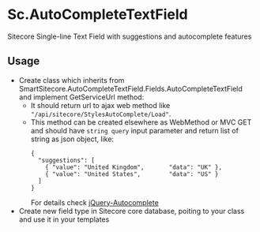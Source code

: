 # Sc.AutoCompleteTextField

Sitecore Single-line Text Field with suggestions and autocomplete features

## Usage
* Create class which inherits from SmartSitecore.AutoCompleteTextField.Fields.AutoCompleteTextField and implement GetServiceUrl method: 
  * It should return url to ajax web method like `"/api/sitecore/StylesAutoComplete/Load"`. 
  * This method can be created elsewhere as WebMethod or MVC GET and should have `string query` input parameter and return list of string as json object, like:
    ```
    {
      "suggestions": [
        { "value": "United Kingdom",       "data": "UK" },
        { "value": "United States",        "data": "US" }
      ]
    }
    ```
    For details check [jQuery-Autocomplete](https://github.com/devbridge/jQuery-Autocomplete)
* Create new field type in Sitecore core database, poiting to your class and use it in your templates 

